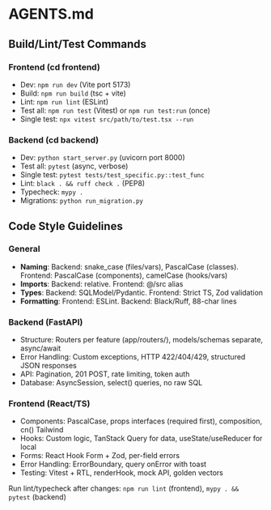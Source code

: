 # AGENTS.md

## Build/Lint/Test Commands

### Frontend (cd frontend)
- Dev: `npm run dev` (Vite port 5173)
- Build: `npm run build` (tsc + vite)
- Lint: `npm run lint` (ESLint)
- Test all: `npm run test` (Vitest) or `npm run test:run` (once)
- Single test: `npx vitest src/path/to/test.tsx --run`

### Backend (cd backend)
- Dev: `python start_server.py` (uvicorn port 8000)
- Test all: `pytest` (async, verbose)
- Single test: `pytest tests/test_specific.py::test_func`
- Lint: `black . && ruff check .` (PEP8)
- Typecheck: `mypy .`
- Migrations: `python run_migration.py`

## Code Style Guidelines

### General
- **Naming**: Backend: snake_case (files/vars), PascalCase (classes). Frontend: PascalCase (components), camelCase (hooks/vars)
- **Imports**: Backend: relative. Frontend: @/src alias
- **Types**: Backend: SQLModel/Pydantic. Frontend: Strict TS, Zod validation
- **Formatting**: Frontend: ESLint. Backend: Black/Ruff, 88-char lines

### Backend (FastAPI)
- Structure: Routers per feature (app/routers/), models/schemas separate, async/await
- Error Handling: Custom exceptions, HTTP 422/404/429, structured JSON responses
- API: Pagination, 201 POST, rate limiting, token auth
- Database: AsyncSession, select() queries, no raw SQL

### Frontend (React/TS)
- Components: PascalCase, props interfaces (required first), composition, cn() Tailwind
- Hooks: Custom logic, TanStack Query for data, useState/useReducer for local
- Forms: React Hook Form + Zod, per-field errors
- Error Handling: ErrorBoundary, query onError with toast
- Testing: Vitest + RTL, renderHook, mock API, golden vectors

Run lint/typecheck after changes: `npm run lint` (frontend), `mypy . && pytest` (backend)
